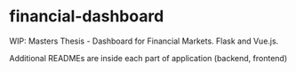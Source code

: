 # financial-dashboard
WIP: Masters Thesis - Dashboard for Financial Markets. Flask and Vue.js.

Additional READMEs are inside each part of application (backend, frontend)

